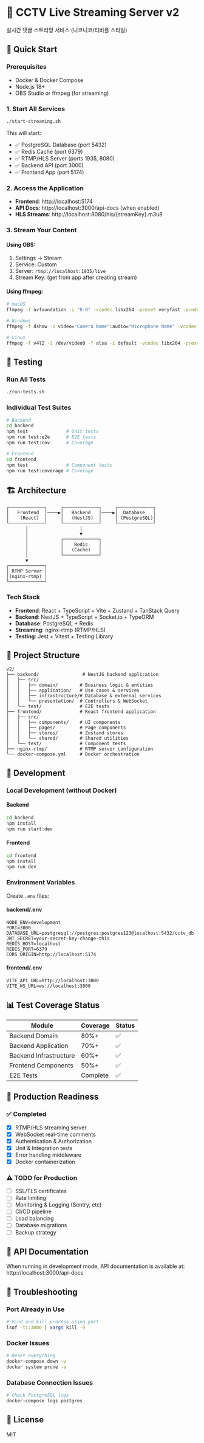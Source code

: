 # 🎥 CCTV Live Streaming Server v2

실시간 댓글 스트리밍 서비스 (니코니코/티비플 스타일)

## 🚀 Quick Start

### Prerequisites
- Docker & Docker Compose
- Node.js 18+
- OBS Studio or ffmpeg (for streaming)

### 1. Start All Services
```bash
./start-streaming.sh
```

This will start:
- ✅ PostgreSQL Database (port 5432)
- ✅ Redis Cache (port 6379)
- ✅ RTMP/HLS Server (ports 1935, 8080)
- ✅ Backend API (port 3000)
- ✅ Frontend App (port 5174)

### 2. Access the Application
- **Frontend**: http://localhost:5174
- **API Docs**: http://localhost:3000/api-docs (when enabled)
- **HLS Streams**: http://localhost:8080/hls/{streamKey}.m3u8

### 3. Stream Your Content

#### Using OBS:
1. Settings → Stream
2. Service: Custom
3. Server: `rtmp://localhost:1935/live`
4. Stream Key: (get from app after creating stream)

#### Using ffmpeg:
```bash
# macOS
ffmpeg -f avfoundation -i "0:0" -vcodec libx264 -preset veryfast -acodec aac -f flv rtmp://localhost:1935/live/{streamKey}

# Windows
ffmpeg -f dshow -i video="Camera Name":audio="Microphone Name" -vcodec libx264 -preset veryfast -acodec aac -f flv rtmp://localhost:1935/live/{streamKey}

# Linux
ffmpeg -f v4l2 -i /dev/video0 -f alsa -i default -vcodec libx264 -preset veryfast -acodec aac -f flv rtmp://localhost:1935/live/{streamKey}
```

## 🧪 Testing

### Run All Tests
```bash
./run-tests.sh
```

### Individual Test Suites
```bash
# Backend
cd backend
npm test              # Unit tests
npm run test:e2e      # E2E tests
npm run test:cov      # Coverage

# Frontend
cd frontend
npm test              # Component tests
npm run test:coverage # Coverage
```

## 🏗️ Architecture

```
┌─────────────┐     ┌─────────────┐     ┌─────────────┐
│   Frontend  │────▶│   Backend   │────▶│  Database   │
│    (React)  │     │   (NestJS)  │     │ (PostgreSQL)│
└─────────────┘     └─────────────┘     └─────────────┘
       │                   │                     
       │                   ▼                     
       │            ┌─────────────┐             
       │            │    Redis    │             
       │            │   (Cache)   │             
       │            └─────────────┘             
       ▼                                         
┌─────────────┐                                 
│ RTMP Server │                                 
│(nginx-rtmp) │                                 
└─────────────┘                                 
```

### Tech Stack
- **Frontend**: React + TypeScript + Vite + Zustand + TanStack Query
- **Backend**: NestJS + TypeScript + Socket.io + TypeORM
- **Database**: PostgreSQL + Redis
- **Streaming**: nginx-rtmp (RTMP/HLS)
- **Testing**: Jest + Vitest + Testing Library

## 📁 Project Structure

```
v2/
├── backend/                # NestJS backend application
│   ├── src/
│   │   ├── domain/        # Business logic & entities
│   │   ├── application/   # Use cases & services
│   │   ├── infrastructure/# Database & external services
│   │   └── presentation/  # Controllers & WebSocket
│   └── test/              # E2E tests
├── frontend/              # React frontend application
│   ├── src/
│   │   ├── components/    # UI components
│   │   ├── pages/         # Page components
│   │   ├── stores/        # Zustand stores
│   │   └── shared/        # Shared utilities
│   └── test/              # Component tests
├── nginx-rtmp/            # RTMP server configuration
└── docker-compose.yml     # Docker orchestration
```

## 🔧 Development

### Local Development (without Docker)

#### Backend
```bash
cd backend
npm install
npm run start:dev
```

#### Frontend
```bash
cd frontend
npm install
npm run dev
```

### Environment Variables

Create `.env` files:

#### backend/.env
```env
NODE_ENV=development
PORT=3000
DATABASE_URL=postgresql://postgres:postgres123@localhost:5432/cctv_db
JWT_SECRET=your-secret-key-change-this
REDIS_HOST=localhost
REDIS_PORT=6379
CORS_ORIGIN=http://localhost:5174
```

#### frontend/.env
```env
VITE_API_URL=http://localhost:3000
VITE_WS_URL=ws://localhost:3000
```

## 📊 Test Coverage Status

| Module | Coverage | Status |
|--------|----------|--------|
| Backend Domain | 80%+ | ✅ |
| Backend Application | 70%+ | ✅ |
| Backend Infrastructure | 60%+ | ✅ |
| Frontend Components | 50%+ | ✅ |
| E2E Tests | Complete | ✅ |

## 🚦 Production Readiness

### ✅ Completed
- [x] RTMP/HLS streaming server
- [x] WebSocket real-time comments
- [x] Authentication & Authorization
- [x] Unit & Integration tests
- [x] Error handling middleware
- [x] Docker containerization

### ⚠️ TODO for Production
- [ ] SSL/TLS certificates
- [ ] Rate limiting
- [ ] Monitoring & Logging (Sentry, etc)
- [ ] CI/CD pipeline
- [ ] Load balancing
- [ ] Database migrations
- [ ] Backup strategy

## 📝 API Documentation

When running in development mode, API documentation is available at:
http://localhost:3000/api-docs

## 🛟 Troubleshooting

### Port Already in Use
```bash
# Find and kill process using port
lsof -ti:3000 | xargs kill -9
```

### Docker Issues
```bash
# Reset everything
docker-compose down -v
docker system prune -a
```

### Database Connection Issues
```bash
# Check PostgreSQL logs
docker-compose logs postgres
```

## 📄 License

MIT